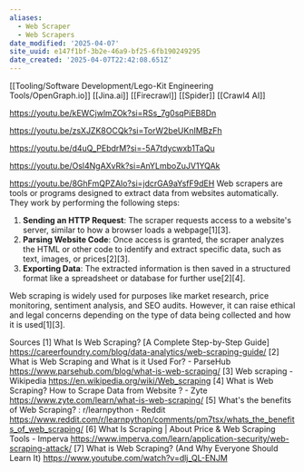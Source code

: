 ```yaml
---
aliases:
  - Web Scraper
  - Web Scrapers
date_modified: '2025-04-07'
site_uuid: e147f1bf-3b2e-46a9-bf25-6fb190249295
date_created: '2025-04-07T22:42:08.651Z'
---
```




[[Tooling/Software Development/Lego-Kit Engineering Tools/OpenGraph.io]]
[[Jina.ai]]
[[Firecrawl]]
[[Spider]]
[[Crawl4 AI]]


https://youtu.be/kEWCjwlmZOk?si=RSs_7g0sqPiEB8Dn

https://youtu.be/zsXJZK8OCQk?si=TorW2beUKnIMBzFh

https://youtu.be/d4uQ_PEbdrM?si=-5A7tdycwxb1TaQu

https://youtu.be/Osl4NgAXvRk?si=AnYLmboZuJV1YQAk

https://youtu.be/8GhFmQPZAlo?si=jdcrGA9aYsfF9dEH
Web scrapers are tools or programs designed to extract data from websites automatically. They work by performing the following steps:

1. **Sending an HTTP Request**: The scraper requests access to a website's server, similar to how a browser loads a webpage[1][3].
2. **Parsing Website Code**: Once access is granted, the scraper analyzes the HTML or other code to identify and extract specific data, such as text, images, or prices[2][3].
3. **Exporting Data**: The extracted information is then saved in a structured format like a spreadsheet or database for further use[2][4].

Web scraping is widely used for purposes like market research, price monitoring, sentiment analysis, and SEO audits. However, it can raise ethical and legal concerns depending on the type of data being collected and how it is used[1][3].

Sources
[1] What Is Web Scraping? [A Complete Step-by-Step Guide] https://careerfoundry.com/blog/data-analytics/web-scraping-guide/
[2] What is Web Scraping and What is it Used For? - ParseHub https://www.parsehub.com/blog/what-is-web-scraping/
[3] Web scraping - Wikipedia https://en.wikipedia.org/wiki/Web_scraping
[4] What is Web Scraping? How to Scrape Data from Website ? - Zyte https://www.zyte.com/learn/what-is-web-scraping/
[5] What's the benefits of Web Scraping? : r/learnpython - Reddit https://www.reddit.com/r/learnpython/comments/pm7tsx/whats_the_benefits_of_web_scraping/
[6] What Is Scraping | About Price & Web Scraping Tools - Imperva https://www.imperva.com/learn/application-security/web-scraping-attack/
[7] What is Web Scraping? (And Why Everyone Should Learn It) https://www.youtube.com/watch?v=dlj_QL-ENJM